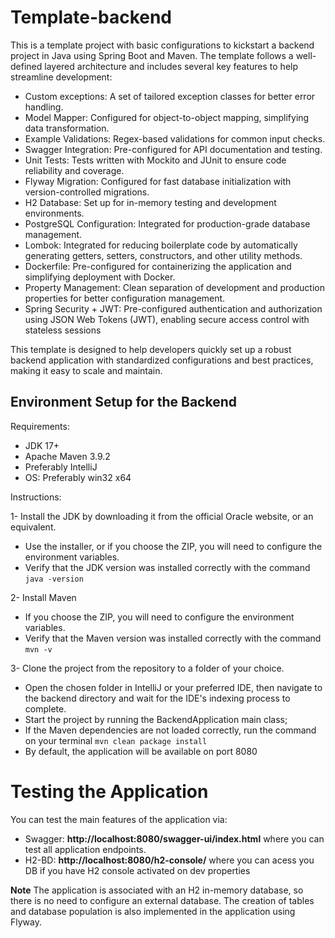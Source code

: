 # Template-backend

This is a template project with basic configurations to kickstart a backend project in Java using Spring Boot and Maven. The template follows a well-defined layered architecture and includes several key features to help streamline development:

*   Custom exceptions: A set of tailored exception classes for better error handling.
*   Model Mapper: Configured for object-to-object mapping, simplifying data transformation.
*   Example Validations: Regex-based validations for common input checks.
*   Swagger Integration: Pre-configured for API documentation and testing.
*   Unit Tests: Tests written with Mockito and JUnit to ensure code reliability and coverage.
*   Flyway Migration: Configured for fast database initialization with version-controlled migrations.
*   H2 Database: Set up for in-memory testing and development environments.
*   PostgreSQL Configuration: Integrated for production-grade database management.
*   Lombok: Integrated for reducing boilerplate code by automatically generating getters, setters, constructors, and other utility methods.
*   Dockerfile: Pre-configured for containerizing the application and simplifying deployment with Docker.
*   Property Management: Clean separation of development and production properties for better configuration management.
*   Spring Security + JWT: Pre-configured authentication and authorization using JSON Web Tokens (JWT), enabling secure access control with stateless sessions

This template is designed to help developers quickly set up a robust backend application with standardized configurations and best practices, making it easy to scale and maintain.

## Environment Setup for the Backend

Requirements:

* JDK 17+
* Apache Maven 3.9.2 
* Preferably IntelliJ
* OS: Preferably win32 x64

Instructions:

1- Install the JDK by downloading it from the official Oracle website, or an equivalent.
  * Use the installer, or if you choose the ZIP, you will need to configure the environment variables.
  * Verify that the JDK version was installed correctly with the command ```java -version```
  
2- Install Maven
  * If you choose the ZIP, you will need to configure the environment variables.
  * Verify that the Maven version was installed correctly with the command ```mvn -v```

3- Clone the project from the repository to a folder of your choice.
  * Open the chosen folder in IntelliJ or your preferred IDE, then navigate to the backend directory and wait for the IDE's indexing process to complete.
  * Start the project by running the BackendApplication main class;
  * If the Maven dependencies are not loaded correctly, run the command on your terminal ```mvn clean package install```
  * By default, the application will be available on port 8080

# Testing the Application
You can test the main features of the application via:
  * Swagger: **http://localhost:8080/swagger-ui/index.html** where you can test all application endpoints.
  * H2-BD: **http://localhost:8080/h2-console/** where you can acess you DB if you have H2 console activated on dev properties

**Note** The application is associated with an H2 in-memory database, so there is no need to configure an external database. The creation of tables and database population is also implemented in the application using Flyway.

